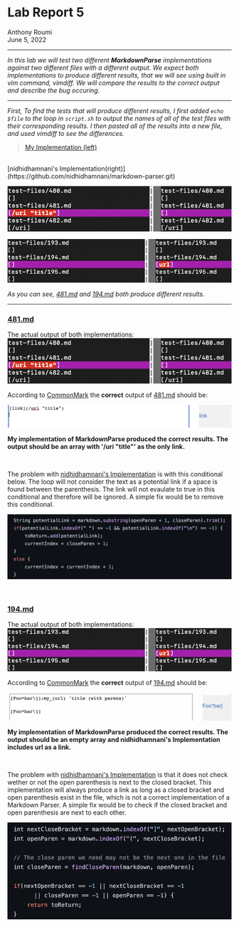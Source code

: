# **Lab Report 5**
Anthony Roumi <br>
June 5, 2022 
___
_In this lab we will test two different __MarkdownParse__ implementations against two different files with a different output. We expect both implementations to produce different results, that we will see using built in vim command, vimdiff. We will compare the results to the correct output and describe the bug occuring._
___

_First, To find the tests that will produce different results, I first added ```echo $file``` to the loop in ```script.sh``` to output the names of all of the test files with their corresponding results. I then pasted all of the results into a new file, and used vimdiff to see the differences._
<br>

>[My Implementation (left)](https://github.com/tonyroumi/markdown-parser.git)
<br>
[nidhidhamnani's Implementation(right)](https://github.com/nidhidhamnani/markdown-parser.git)

![image](https://github.com/tonyroumi/cse15l-lab-reports/blob/main/lab%2010/vimdiff481.png?raw=true)

![image](https://github.com/tonyroumi/cse15l-lab-reports/blob/main/lab%2010/vimdiff194.png?raw=true)

_As you can see, [481.md](https://github.com/nidhidhamnani/markdown-parser/blob/main/test-files/481.md) and [194.md](https://github.com/nidhidhamnani/markdown-parser/blob/main/test-files/194.md) both produce different results._


___
### [481.md](https://github.com/nidhidhamnani/markdown-parser/blob/main/test-files/481.md)
The actual output of both implementations:
![image](https://github.com/tonyroumi/cse15l-lab-reports/blob/main/lab%2010/vimdiff481.png?raw=true)

According to [CommonMark](https://spec.commonmark.org/dingus/) the __correct__ output of [481.md](https://github.com/nidhidhamnani/markdown-parser/blob/main/test-files/481.md) should be:

![image](https://github.com/tonyroumi/cse15l-lab-reports/blob/main/lab%2010/correctOutput481.png?raw=true)

__My implementation of MarkdownParse produced the correct results. The output should be an array with '/uri "title"' as the only link.__

<br>

The problem with [nidhidhamnani's Implementation](https://github.com/nidhidhamnani/markdown-parser.git) is with this conditional below. The loop will not consider the text as a potential link if a space is found between the parenthesis. The link will not evaulate to true in this conditional and therefore will be ignored. A simple fix would be to remove this conditional. 

![image](https://github.com/tonyroumi/cse15l-lab-reports/blob/main/lab%2010/problemwith481.png?raw=true)

<br>

### [194.md](https://github.com/nidhidhamnani/markdown-parser/blob/main/test-files/194.md)
The actual output of both implementations:
![image](https://github.com/tonyroumi/cse15l-lab-reports/blob/main/lab%2010/vimdiff194.png?raw=true)

According to [CommonMark](https://spec.commonmark.org/dingus/) the __correct__ output of [194.md](https://github.com/nidhidhamnani/markdown-parser/blob/main/test-files/194.md) should be:

![image](https://github.com/tonyroumi/cse15l-lab-reports/blob/main/lab%2010/correctOutput194.png?raw=true)

__My implementation of MarkdownParse produced the correct results. The output should be an empty array and nidhidhamnani's Implementation includes url as a link.__

<br>

The problem with [nidhidhamnani's Implementation](https://github.com/nidhidhamnani/markdown-parser.git) is that it does not check wether or not the open parenthesis is next to the closed bracket. This implementation will always produce a link as long as a closed bracket and open parenthesis exist in the file, which is not a correct implementation of a Markdown Parser. A simple fix would be to check if the closed bracket and open parenthesis are next to each other. 

![image](https://github.com/tonyroumi/cse15l-lab-reports/blob/main/lab%2010/problemwith194.png?raw=true)

